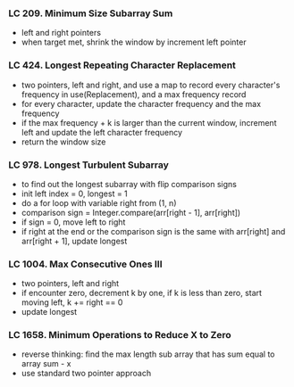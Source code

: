 ### LC 209. Minimum Size Subarray Sum
* left and right pointers
* when target met, shrink the window by increment left pointer


### LC 424. Longest Repeating Character Replacement
* two pointers, left and right, and use a map to record every character's frequency in use(Replacement), and a max frequency record
* for every character, update the character frequency and the max frequency
* if the max frequency + k is larger than the current window, increment left and update the left character frequency
* return the window size


### LC 978. Longest Turbulent Subarray
* to find out the longest subarray with flip comparison signs
* init left index = 0, longest = 1
* do a for loop with variable right from (1, n)
* comparison sign = Integer.compare(arr[right - 1], arr[right])
* if sign = 0, move left to right
* if right at the end or the comparison sign is the same with arr[right] and arr[right + 1], update longest
### LC 1004. Max Consecutive Ones III
* two pointers, left and right
* if encounter zero, decrement k by one, if k is less than zero, start moving left, k += right == 0
* update longest

### LC 1658. Minimum Operations to Reduce X to Zero
* reverse thinking: find the max length sub array that has sum equal to array sum - x
* use standard two pointer approach